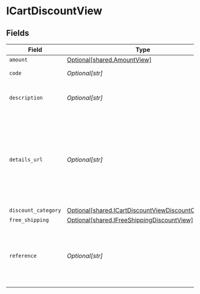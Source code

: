 # ICartDiscountView


## Fields

| Field                                                                                                          | Type                                                                                                           | Required                                                                                                       | Description                                                                                                    | Example                                                                                                        |
| -------------------------------------------------------------------------------------------------------------- | -------------------------------------------------------------------------------------------------------------- | -------------------------------------------------------------------------------------------------------------- | -------------------------------------------------------------------------------------------------------------- | -------------------------------------------------------------------------------------------------------------- |
| `amount`                                                                                                       | [Optional[shared.AmountView]](../../models/shared/amountview.md)                                               | :heavy_minus_sign:                                                                                             | N/A                                                                                                            |                                                                                                                |
| `code`                                                                                                         | *Optional[str]*                                                                                                | :heavy_minus_sign:                                                                                             | Discount code used.                                                                                            | SUMMER10                                                                                                       |
| `description`                                                                                                  | *Optional[str]*                                                                                                | :heavy_minus_sign:                                                                                             | Used to define the discount offering.                                                                          | 10% off our summer collection                                                                                  |
| `details_url`                                                                                                  | *Optional[str]*                                                                                                | :heavy_minus_sign:                                                                                             | Used to provide a link to additional details, such as a landing page, associated with the discount offering.   | https://boltswagstore.com/SUMMERSALE                                                                           |
| `discount_category`                                                                                            | [Optional[shared.ICartDiscountViewDiscountCategory]](../../models/shared/icartdiscountviewdiscountcategory.md) | :heavy_minus_sign:                                                                                             | N/A                                                                                                            |                                                                                                                |
| `free_shipping`                                                                                                | [Optional[shared.IFreeShippingDiscountView]](../../models/shared/ifreeshippingdiscountview.md)                 | :heavy_minus_sign:                                                                                             | N/A                                                                                                            |                                                                                                                |
| `reference`                                                                                                    | *Optional[str]*                                                                                                | :heavy_minus_sign:                                                                                             | Used to define the reference ID associated with the discount available.                                        | DISC-1234                                                                                                      |